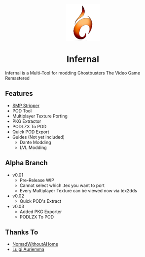 <p align="center">
    <a href="https://github.com/sakis720/Infernal/blob/main/Icons">
        <img height="120px" src="https://github.com/sakis720/Infernal/blob/main/Icons/logo_in.png" />
    </a>
</p>

<h1 align="center">Infernal</h1>

Infernal is a Multi-Tool for modding Ghostbusters The Video Game Remastered

## Features
* [SMP Stripper]( https://github.com/NomadWithoutAHome/GhostbustersRemasteredSMPSmasher)
* POD Tool
* Multiplayer Texture Porting
* PKG Extractor
* PODLZX To POD
* Quick POD Export
* Guides (Not yet included)
  * Dante Modding  
  * LVL Modding
 
## Alpha Branch
* v0.01
    * Pre-Release WIP
    * Cannot select which .tex you want to port
    * Every Multiplayer Texture can be viewed now via tex2dds
* v0.02
    * Quick POD's Extract
* v0.03
    * Added PKG Exporter
    * PODLZX To POD 

## Thanks To
* [NomadWithoutAHome]( https://github.com/NomadWithoutAHome)
* [Luigi Auriemma]( https://aluigi.altervista.org/quickbms.htm)

